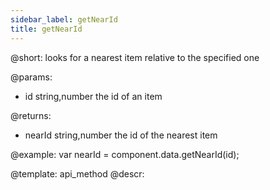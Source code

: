 ```yaml
---
sidebar_label: getNearId
title: getNearId
---          
```


@short:
 	looks for a nearest item relative to the specified one
    
    
@params:

- id		string,number		the id of an item


@returns:
- nearId		string,number		the id of the nearest item


@example:
var nearId = component.data.getNearId(id);

@template: api_method
@descr:
